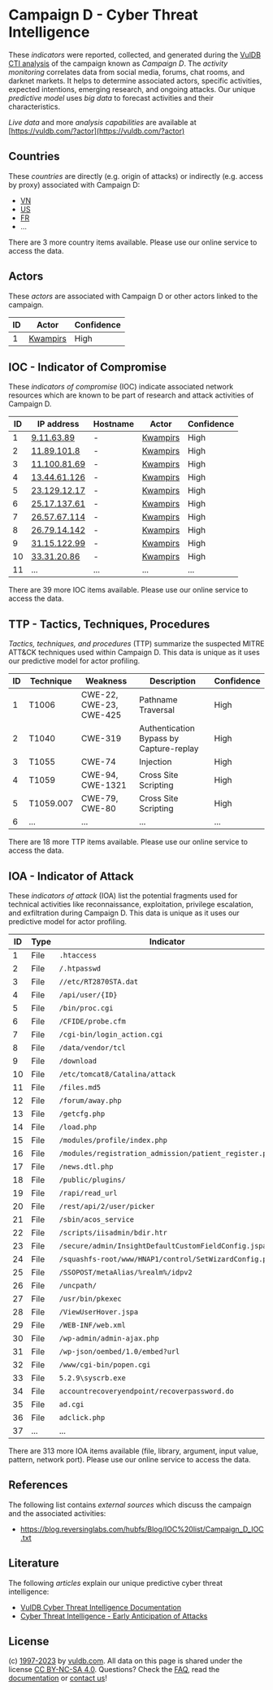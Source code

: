 # Campaign D - Cyber Threat Intelligence

These _indicators_ were reported, collected, and generated during the [VulDB CTI analysis](https://vuldb.com/?kb.cti) of the campaign known as _Campaign D_. The _activity monitoring_ correlates data from social media, forums, chat rooms, and darknet markets. It helps to determine associated actors, specific activities, expected intentions, emerging research, and ongoing attacks. Our unique _predictive model_ uses _big data_ to forecast activities and their characteristics.

_Live data_ and more _analysis capabilities_ are available at [https://vuldb.com/?actor](https://vuldb.com/?actor)

## Countries

These _countries_ are directly (e.g. origin of attacks) or indirectly (e.g. access by proxy) associated with Campaign D:

* [VN](https://vuldb.com/?country.vn)
* [US](https://vuldb.com/?country.us)
* [FR](https://vuldb.com/?country.fr)
* ...

There are 3 more country items available. Please use our online service to access the data.

## Actors

These _actors_ are associated with Campaign D or other actors linked to the campaign.

ID | Actor | Confidence
-- | ----- | ----------
1 | [Kwampirs](https://vuldb.com/?actor.kwampirs) | High

## IOC - Indicator of Compromise

These _indicators of compromise_ (IOC) indicate associated network resources which are known to be part of research and attack activities of Campaign D.

ID | IP address | Hostname | Actor | Confidence
-- | ---------- | -------- | ----- | ----------
1 | [9.11.63.89](https://vuldb.com/?ip.9.11.63.89) | - | [Kwampirs](https://vuldb.com/?actor.kwampirs) | High
2 | [11.89.101.8](https://vuldb.com/?ip.11.89.101.8) | - | [Kwampirs](https://vuldb.com/?actor.kwampirs) | High
3 | [11.100.81.69](https://vuldb.com/?ip.11.100.81.69) | - | [Kwampirs](https://vuldb.com/?actor.kwampirs) | High
4 | [13.44.61.126](https://vuldb.com/?ip.13.44.61.126) | - | [Kwampirs](https://vuldb.com/?actor.kwampirs) | High
5 | [23.129.12.17](https://vuldb.com/?ip.23.129.12.17) | - | [Kwampirs](https://vuldb.com/?actor.kwampirs) | High
6 | [25.17.137.61](https://vuldb.com/?ip.25.17.137.61) | - | [Kwampirs](https://vuldb.com/?actor.kwampirs) | High
7 | [26.57.67.114](https://vuldb.com/?ip.26.57.67.114) | - | [Kwampirs](https://vuldb.com/?actor.kwampirs) | High
8 | [26.79.14.142](https://vuldb.com/?ip.26.79.14.142) | - | [Kwampirs](https://vuldb.com/?actor.kwampirs) | High
9 | [31.15.122.99](https://vuldb.com/?ip.31.15.122.99) | - | [Kwampirs](https://vuldb.com/?actor.kwampirs) | High
10 | [33.31.20.86](https://vuldb.com/?ip.33.31.20.86) | - | [Kwampirs](https://vuldb.com/?actor.kwampirs) | High
11 | ... | ... | ... | ...

There are 39 more IOC items available. Please use our online service to access the data.

## TTP - Tactics, Techniques, Procedures

_Tactics, techniques, and procedures_ (TTP) summarize the suspected MITRE ATT&CK techniques used within Campaign D. This data is unique as it uses our predictive model for actor profiling.

ID | Technique | Weakness | Description | Confidence
-- | --------- | -------- | ----------- | ----------
1 | T1006 | CWE-22, CWE-23, CWE-425 | Pathname Traversal | High
2 | T1040 | CWE-319 | Authentication Bypass by Capture-replay | High
3 | T1055 | CWE-74 | Injection | High
4 | T1059 | CWE-94, CWE-1321 | Cross Site Scripting | High
5 | T1059.007 | CWE-79, CWE-80 | Cross Site Scripting | High
6 | ... | ... | ... | ...

There are 18 more TTP items available. Please use our online service to access the data.

## IOA - Indicator of Attack

These _indicators of attack_ (IOA) list the potential fragments used for technical activities like reconnaissance, exploitation, privilege escalation, and exfiltration during Campaign D. This data is unique as it uses our predictive model for actor profiling.

ID | Type | Indicator | Confidence
-- | ---- | --------- | ----------
1 | File | `.htaccess` | Medium
2 | File | `/.htpasswd` | Medium
3 | File | `//etc/RT2870STA.dat` | High
4 | File | `/api/user/{ID}` | High
5 | File | `/bin/proc.cgi` | High
6 | File | `/CFIDE/probe.cfm` | High
7 | File | `/cgi-bin/login_action.cgi` | High
8 | File | `/data/vendor/tcl` | High
9 | File | `/download` | Medium
10 | File | `/etc/tomcat8/Catalina/attack` | High
11 | File | `/files.md5` | Medium
12 | File | `/forum/away.php` | High
13 | File | `/getcfg.php` | Medium
14 | File | `/load.php` | Medium
15 | File | `/modules/profile/index.php` | High
16 | File | `/modules/registration_admission/patient_register.php` | High
17 | File | `/news.dtl.php` | High
18 | File | `/public/plugins/` | High
19 | File | `/rapi/read_url` | High
20 | File | `/rest/api/2/user/picker` | High
21 | File | `/sbin/acos_service` | High
22 | File | `/scripts/iisadmin/bdir.htr` | High
23 | File | `/secure/admin/InsightDefaultCustomFieldConfig.jspa` | High
24 | File | `/squashfs-root/www/HNAP1/control/SetWizardConfig.php` | High
25 | File | `/SSOPOST/metaAlias/%realm%/idpv2` | High
26 | File | `/uncpath/` | Medium
27 | File | `/usr/bin/pkexec` | High
28 | File | `/ViewUserHover.jspa` | High
29 | File | `/WEB-INF/web.xml` | High
30 | File | `/wp-admin/admin-ajax.php` | High
31 | File | `/wp-json/oembed/1.0/embed?url` | High
32 | File | `/www/cgi-bin/popen.cgi` | High
33 | File | `5.2.9\syscrb.exe` | High
34 | File | `accountrecoveryendpoint/recoverpassword.do` | High
35 | File | `ad.cgi` | Low
36 | File | `adclick.php` | Medium
37 | ... | ... | ...

There are 313 more IOA items available (file, library, argument, input value, pattern, network port). Please use our online service to access the data.

## References

The following list contains _external sources_ which discuss the campaign and the associated activities:

* https://blog.reversinglabs.com/hubfs/Blog/IOC%20list/Campaign_D_IOC.txt

## Literature

The following _articles_ explain our unique predictive cyber threat intelligence:

* [VulDB Cyber Threat Intelligence Documentation](https://vuldb.com/?kb.cti)
* [Cyber Threat Intelligence - Early Anticipation of Attacks](https://www.scip.ch/en/?labs.20201022)

## License

(c) [1997-2023](https://vuldb.com/?kb.changelog) by [vuldb.com](https://vuldb.com/?kb.about). All data on this page is shared under the license [CC BY-NC-SA 4.0](https://creativecommons.org/licenses/by-nc-sa/4.0/). Questions? Check the [FAQ](https://vuldb.com/?kb.faq), read the [documentation](https://vuldb.com/?kb) or [contact us](https://vuldb.com/?contact)!
